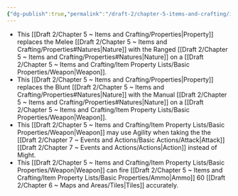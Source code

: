 ```yaml
---
{"dg-publish":true,"permalink":"/draft-2/chapter-5-items-and-crafting/item-property-lists/extra-properties/weapon/ranged/"}
---
```


- This [[Draft 2/Chapter 5 ~ Items and Crafting/Properties\|Property]] replaces the Melee [[Draft 2/Chapter 5 ~ Items and Crafting/Properties#Natures\|Nature]] with the Ranged [[Draft 2/Chapter 5 ~ Items and Crafting/Properties#Natures\|Nature]] on a [[Draft 2/Chapter 5 ~ Items and Crafting/Item Property Lists/Basic Properties/Weapon\|Weapon]].
- This [[Draft 2/Chapter 5 ~ Items and Crafting/Properties\|Property]] replaces the Blunt [[Draft 2/Chapter 5 ~ Items and Crafting/Properties#Natures\|Nature]] with the Manual [[Draft 2/Chapter 5 ~ Items and Crafting/Properties#Natures\|Nature]] on a [[Draft 2/Chapter 5 ~ Items and Crafting/Item Property Lists/Basic Properties/Weapon\|Weapon]].
- This [[Draft 2/Chapter 5 ~ Items and Crafting/Item Property Lists/Basic Properties/Weapon\|Weapon]] may use Agility when taking the the [[Draft 2/Chapter 7 ~ Events and Actions/Basic Actions/Attack\|Attack]] [[Draft 2/Chapter 7 ~ Events and Actions/Actions\|Action]] instead of Might.
- This [[Draft 2/Chapter 5 ~ Items and Crafting/Item Property Lists/Basic Properties/Weapon\|Weapon]] can fire [[Draft 2/Chapter 5 ~ Items and Crafting/Item Property Lists/Basic Properties/Ammo\|Ammo]] 60 [[Draft 2/Chapter 6 ~ Maps and Areas/Tiles\|Tiles]] accurately.